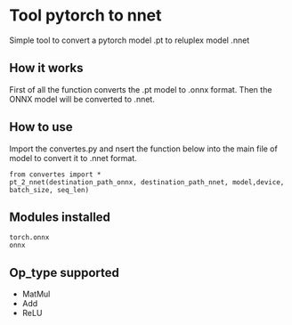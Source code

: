 # Tool pytorch to nnet
Simple tool to convert a pytorch model .pt to reluplex model .nnet

## How it works

First of all the function converts the .pt model to .onnx format. Then the ONNX model will be converted to .nnet. 
 
## How to use
Import the convertes.py and nsert the function below into the main file of model to convert it to .nnet format.

```
from convertes import *
pt_2_nnet(destination_path_onnx, destination_path_nnet, model,device, batch_size, seq_len)
```
## Modules installed
```
torch.onnx
onnx
```
## Op_type supported

* MatMul
* Add
* ReLU
